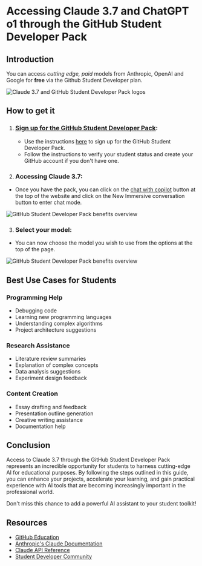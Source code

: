 # Accessing Claude 3.7 and ChatGPT o1  through the GitHub Student Developer Pack

## Introduction

You can access *cutting edge, paid* models from Anthropic, OpenAI and Google for **free** via the Github Student Developer plan. 

![Claude 3.7 and GitHub Student Developer Pack logos](https://www.geeky-gadgets.com/wp-content/uploads/2025/03/claude-3-7-sonnet-ai-model_optimized.jpg)

## How to get it 

1. ### **[Sign up for the GitHub Student Developer Pack](/docs/Engineering/tools/GitHub.md)**:
    - Use the instructions [here](/Engineering/tools/GitHub.md) to sign up for the GitHub Student Developer Pack.
    - Follow the instructions to verify your student status and create your GitHub account if you don't have one.

    

2. ### **Accessing Claude 3.7**:
 - Once you have the pack, you can click on the [chat with copilot](https://github.com/copilot) button at the top of the website and click on the New Immersive conversation button to enter chat mode. 


![GitHub Student Developer Pack benefits overview](/Copilot2.png)

3. ### **Select your model**: 
- You can now choose the model you wish to use from the options at the top of the page. 

![GitHub Student Developer Pack benefits overview](/Copilot.png)

## Best Use Cases for Students

### Programming Help
- Debugging code
- Learning new programming languages
- Understanding complex algorithms
- Project architecture suggestions

### Research Assistance
- Literature review summaries
- Explanation of complex concepts
- Data analysis suggestions
- Experiment design feedback

### Content Creation
- Essay drafting and feedback
- Presentation outline generation
- Creative writing assistance
- Documentation help


## Conclusion

Access to Claude 3.7 through the GitHub Student Developer Pack represents an incredible opportunity for students to harness cutting-edge AI for educational purposes. By following the steps outlined in this guide, you can enhance your projects, accelerate your learning, and gain practical experience with AI tools that are becoming increasingly important in the professional world.

Don't miss this chance to add a powerful AI assistant to your student toolkit!


## Resources

- [GitHub Education](https://education.github.com/)
- [Anthropic's Claude Documentation](https://docs.anthropic.com/)
- [Claude API Reference](https://docs.anthropic.com/claude/reference/)
- [Student Developer Community](https://github.com/education/community)
